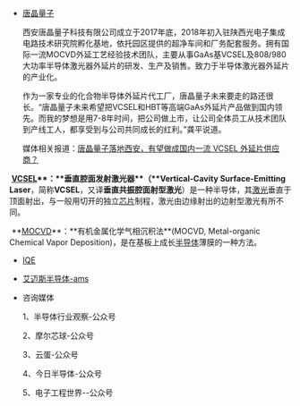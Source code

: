 * [唐晶量子](https://waferchina.com/)

    西安唐晶量子科技有限公司成立于2017年底，2018年初入驻陕西光电子集成电路技术研究院孵化基地，依托园区提供的超净车间和厂务配套服务。拥有国际一流MOCVD外延工艺经验技术团队，主要从事GaAs基VCSEL及808/980大功率半导体激光器外延片的研发、生产及销售。致力于半导体激光器外延片的产业化。

    作为一家专业的化合物半导体外延片代工厂，唐晶量子未来要走的路还很长。“唐晶量子未来希望把VCSEL和HBT等高端GaAs外延片产品做到国内领先。而我的梦想是用7-8年时间，把公司做上市，让公司全体员工从技术团队到产线工人，都享受到与公司共同成长的红利。”龚平说道。

    媒体相关报道：[唐晶量子落地西安，有望做成国内一流 VCSEL 外延片供应商？](http://news.moore.ren/industry/135275.htm)

​    **[VCSEL]([https://zh.wikipedia.org/wiki/%E5%9E%82%E7%9B%B4%E8%85%94%E9%9D%A2%E5%B0%84%E5%9E%8B%E9%9B%B7%E5%B0%84%E5%99%A8](https://zh.wikipedia.org/wiki/垂直腔面射型雷射器))**：**垂直腔面发射激光器**（**Vertical-Cavity Surface-Emitting Laser**，简称**VCSEL**，又译**垂直共振腔面射型激光**）是一种半导体，其[激光](https://zh.wikipedia.org/wiki/雷射)垂直于顶面射出，与一般用切开的独立[芯片](https://zh.wikipedia.org/wiki/晶片)制程，激光由边缘射出的边射型激光有所不同。

​    **[MOCVD]([https://zh.wikipedia.org/wiki/%E6%9C%89%E6%9C%BA%E9%87%91%E5%B1%9E%E5%8C%96%E5%AD%A6%E6%B0%94%E7%9B%B8%E6%B2%89%E7%A7%AF%E6%B3%95](https://zh.wikipedia.org/wiki/有机金属化学气相沉积法))**：**有机金属化学气相沉积法**(MOCVD, Metal-organic Chemical Vapor Deposition)，是在基板上成长[半导体](https://zh.wikipedia.org/wiki/半導體)薄膜的一种方法。



* [IQE](https://www.iqep.com/)

* [艾迈斯半导体-ams](https://ams.com/zh/about-ams)

* 咨询媒体

    1、半导体行业观察-公众号

    2、摩尔芯球-公众号

    3、云蛋-公众号

    4、今日半导体-公众号

    5、电子工程世界--公众号